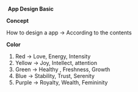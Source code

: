​										 **App Design Basic**

**Concept**

How to design a app -> According to the contents

**Color**

1. Red -> Love, Energy, Intensity
2. Yellow -> Joy, Intellect, attention
3. Green -> Healthy , Freshness, Growth
4. Blue -> Stability, Trust, Serenity
5. Purple -> Royalty, Wealth, Femininity